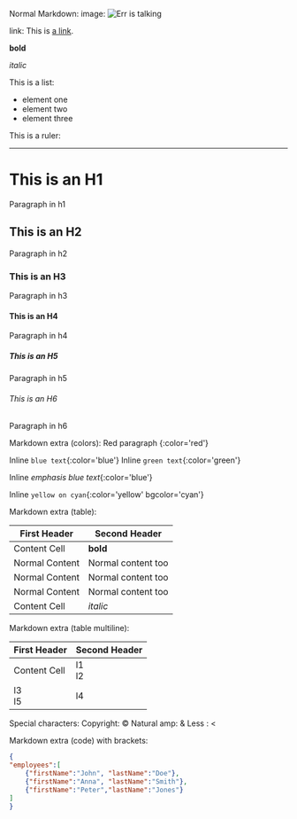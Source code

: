 Normal Markdown:
image: ![Err is talking](http://errbot.io/_static/errbot.png)

link: This is [a link](http://www.errbot.io).


**bold**

_italic_

This is a list:

-  element one
-  element two
-  element three

This is a ruler:
- - -

# This is an H1
Paragraph in h1
## This is an H2
Paragraph in h2
### This is an H3
Paragraph in h3
#### This is an H4
Paragraph in h4
##### This is an H5
Paragraph in h5
###### This is an H6
Paragraph in h6

Markdown extra (colors):
Red paragraph
{:color='red'}

Inline `blue text`{:color='blue'}
Inline `green text`{:color='green'}

Inline *emphasis blue text*{:color='blue'}

Inline `yellow on cyan`{:color='yellow' bgcolor='cyan'}

Markdown extra (table):

First Header   | Second Header
-------------- | -------------
Content Cell   | **bold**
Normal Content | Normal content too
Normal Content | Normal content too
Normal Content | Normal content too
Content Cell   | _italic_

Markdown extra (table multiline):

First Header  | Second Header
------------- | -------------
Content Cell  | l1<br/>l2
l3<br/>l5     | l4

Special characters:
Copyright: &copy;
Natural amp: &
Less : <

Markdown extra (code) with brackets:

```json
{
"employees":[
    {"firstName":"John", "lastName":"Doe"}, 
    {"firstName":"Anna", "lastName":"Smith"}, 
    {"firstName":"Peter","lastName":"Jones"}
]
}
```
